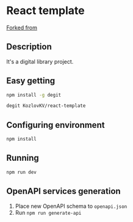 # React template
[Forked from](https://github.com/mordv/clean)

## Description
It's a digital library project.

## Easy getting
```bash
npm install -g degit

degit KozlovKV/react-template
```

## Configuring environment
```bash
npm install
```

## Running
```bash
npm run dev
```

## OpenAPI services generation
1. Place new OpenAPI schema to `openapi.json`
2. Run `npm run generate-api`
